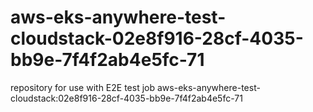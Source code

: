 # aws-eks-anywhere-test-cloudstack-02e8f916-28cf-4035-bb9e-7f4f2ab4e5fc-71
repository for use with E2E test job aws-eks-anywhere-test-cloudstack:02e8f916-28cf-4035-bb9e-7f4f2ab4e5fc-71
